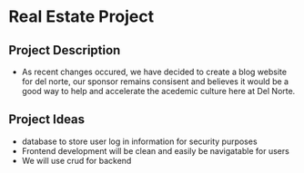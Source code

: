 # Real Estate Project
## Project Description
- As recent changes occured, we have decided to create a blog website for del norte, our sponsor remains consisent and believes it would be a good way to help and accelerate the acedemic culture here at Del Norte.
## Project Ideas
- database to store user log in information for security purposes
- Frontend development will be clean and easily be navigatable for users
- We will use crud for backend


